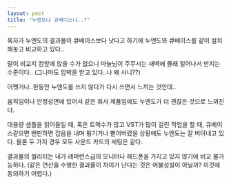 ```yaml
---
layout: post
title: "누엔도냐 큐베이스냐..?"
---
```


혹자가 누엔도의 결과물이 큐베이스보다 낫다고 하기에
누엔도와 큐베이스를 같이 설치해놓고 비교하고 있다..

말이 비교지 컴앞에 앉을 수가 없으니 마눌님이 주무시는 새벽에 몰래 일어나서 만지는 수준이다..
(그나마도 압박을 받고 있다..나 왜 사니??)

어쨋거나..한동안 누엔도를 쓰지 않다가 다시 쓰면서 느끼는 것인데..

움직임이나 안정성면에 있어서 같은 회사 제품임에도 누엔도가 더 괜찮은 것으로 느껴진다.

대용량 샘플을 읽어들일 때, 혹은 트랙수가 많고 VST가 많이 걸린 작업을 할 때,
큐베이스같으면 왠만하면 잡음을 내며 튕기거나 뻗어버렸을 상황에도 누엔도는
잘 버텨내고 있다. 물론 두 가지 경우 모두 사운드 카드의 세팅은 같다.

결과물의 퀄리티는 내가 레퍼런스급의 모니터나 헤드폰을 가지고 있지 않기에 비교 불가능하다.
(같은 연산을 수행한 결과물이 차이가 난다는 것은 어불성설이 아닐까? 이것에 동의하기 어렵다.)


